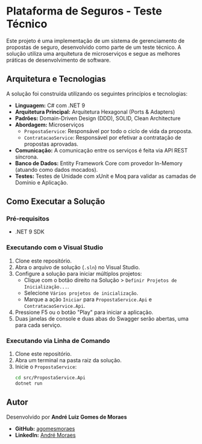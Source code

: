# Plataforma de Seguros - Teste Técnico

Este projeto é uma implementação de um sistema de gerenciamento de propostas de seguro, desenvolvido como parte de um teste técnico. A solução utiliza uma arquitetura de microserviços e segue as melhores práticas de desenvolvimento de software.

## Arquitetura e Tecnologias

A solução foi construída utilizando os seguintes princípios e tecnologias:

- **Linguagem:** C# com .NET 9 
- **Arquitetura Principal:** Arquitetura Hexagonal (Ports & Adapters)
- **Padrões:** Domain-Driven Design (DDD), SOLID, Clean Architecture
- **Abordagem:** Microserviços
  - `PropostaService`: Responsável por todo o ciclo de vida da proposta.
  - `ContratacaoService`: Responsável por efetivar a contratação de propostas aprovadas.
- **Comunicação:** A comunicação entre os serviços é feita via API REST síncrona.
- **Banco de Dados:** Entity Framework Core com provedor In-Memory (atuando como dados mocados).
- **Testes:** Testes de Unidade com xUnit e Moq para validar as camadas de Domínio e Aplicação.

## Como Executar a Solução

### Pré-requisitos
- .NET 9 SDK

### Executando com o Visual Studio
1. Clone este repositório.
2. Abra o arquivo de solução (`.sln`) no Visual Studio.
3. Configure a solução para iniciar múltiplos projetos:
   - Clique com o botão direito na Solução > `Definir Projetos de Inicialização...`.
   - Selecione `Vários projetos de inicialização`.
   - Marque a ação `Iniciar` para `PropostaService.Api` e `ContratacaoService.Api`.
4. Pressione F5 ou o botão "Play" para iniciar a aplicação.
5. Duas janelas de console e duas abas do Swagger serão abertas, uma para cada serviço.

### Executando via Linha de Comando
1. Clone este repositório.
2. Abra um terminal na pasta raiz da solução.
3. Inicie o `PropostaService`:
   ```bash
   cd src/PropostaService.Api
   dotnet run

## Autor

Desenvolvido por **André Luiz Gomes de Moraes**

- **GitHub:** [agomesmoraes](https://github.com/agomesmoraes)
- **LinkedIn:** [André Moraes](https://www.linkedin.com/in/andr%C3%A9-moraes-68819718/)